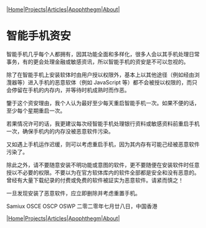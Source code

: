 |[Home](/README.md)|[Projects](/projects.md)|[Articles](/articles.md)|[Apophthegm](/apophthegm.md)|[About](/about.md)|

# 智能手机资安

智能手机几乎每个人都拥有，因其功能全面和多样化，很多人会以其手机处理日常事务，有的更会处理金融或敏感资讯，所以智能手机的资安是不可以忽视的。

除了在智能手机上安装软体时由用户授以权限外，基本上以其他途径（例如经由浏灠器等）进入手机的恶意软体（例如 JavaScript 等）都不会被授以权限的，而只会停留在手机的内存内，并等待时机成熟时而作恶。

鑒于这个资安理由，我个人认为最好至少每天重启智能手机一次。如果不便的话，至少每个星期重启一次。

若果情况许可的话，我更建议每次经智能手机处理银行资料或敏感资料前重启手机一次，确保手机内的内存没被恶意软件污染。

又如遇上手机运作迟缓，则可以考虑重启手机，因为其内存有可能己经被恶意软件污染了。

除此之外，请不要随意安装不明功能或意图的软件，更不要随便在安装软件时任意授以不必要的权限。不要以为在官方软体库内的软件全部都是安全和没有恶意的。曾经有大量下载纪录的付费或免费的软件被証实为恶意软件。请紧而慎之！

一旦发现安装了恶意软件，应立即删除并考虑重置手机。

Samiux 
OSCE  OSCP  OSWP 
二零二零年七月廿八日，中国香港   

|[Home](/README.md)|[Projects](/projects.md)|[Articles](/articles.md)|[Apophthegm](/apophthegm.md)|[About](/about.md)|
